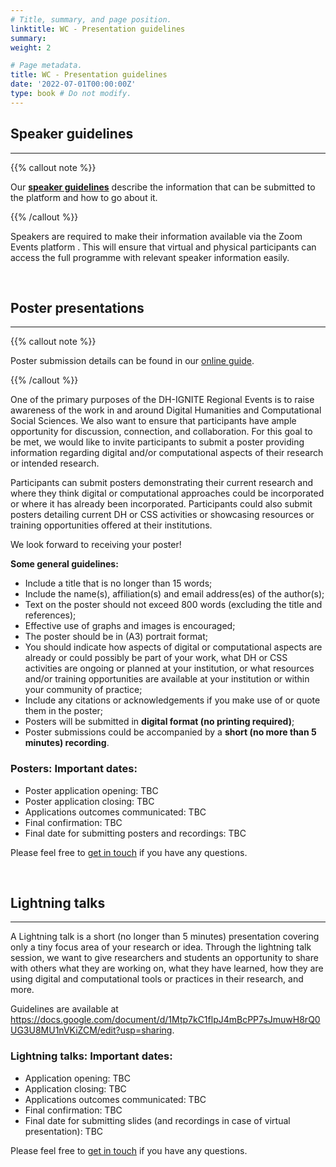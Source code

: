 ```yaml
---
# Title, summary, and page position.
linktitle: WC - Presentation guidelines
summary: 
weight: 2

# Page metadata.
title: WC - Presentation guidelines
date: '2022-07-01T00:00:00Z'
type: book # Do not modify.
---
```


## Speaker guidelines
---

{{% callout note %}}

Our __[speaker guidelines](https://docs.google.com/document/d/1MrMori_oSeXaW-2kxPwIQXAbl4fCVaouecWBCAxgxl8/edit?usp=sharing)__ describe the information that can be submitted to the platform and how to go about it.

{{% /callout %}}

Speakers are required to make their information available via the Zoom Events platform . This will ensure that virtual and physical participants can access the full programme with relevant speaker information easily.

</br>


## Poster presentations
---

{{% callout note %}}

Poster submission details can be found in our [online guide](https://docs.google.com/document/d/1QtcBqRO0oIX1LbI65a2A-o7ER6-L6L1Dv6PYpuj_jkU/edit?usp=sharing).

{{% /callout %}}

One of the primary purposes of the DH-IGNITE Regional Events is to raise awareness of the work in and around Digital Humanities and Computational Social Sciences. We also want to ensure that participants have ample opportunity for discussion, connection, and collaboration. For this goal to be met, we would like to invite participants to submit a poster providing information regarding digital and/or computational aspects of their research or intended research. 

Participants can submit posters demonstrating their current research and where they think digital or computational approaches could be incorporated or where it has already been incorporated. Participants could also submit posters detailing current DH or CSS activities or showcasing resources or training opportunities offered at their institutions. 

We look forward to receiving your poster! 


**Some general guidelines:**

- Include a title that is no longer than 15 words;
- Include the name(s), affiliation(s) and email address(es) of the author(s);
- Text on the poster should not exceed 800 words (excluding the title and references);
- Effective use of graphs and images is encouraged;
- The poster should be in (A3) portrait format;
- You should indicate how aspects of digital or computational aspects are already or could possibly be part of your work, what DH or CSS activities are ongoing or planned at your institution, or what resources and/or training opportunities are available at your institution or within your community of practice;
- Include any citations or acknowledgements if you make use of or quote them in the poster;
- Posters will be submitted in **digital format (no printing required)**;
- Poster submissions could be accompanied by a **short (no more than 5 minutes) recording**.


### Posters: Important dates:

- Poster application opening: TBC
- Poster application closing: TBC
- Applications outcomes communicated: TBC
- Final confirmation: TBC
- Final date for submitting posters and recordings: TBC

Please feel free to [get in touch](../..contact) if you have any questions. 

<br>

## Lightning talks
---

A Lightning talk is a short (no longer than 5 minutes) presentation covering only a tiny focus area of your research or idea. Through the lightning talk session, we want to give researchers and students an opportunity to share with others what they are working on, what they have learned, how they are using digital and computational tools or practices in their research, and more.

Guidelines are available at <https://docs.google.com/document/d/1Mtp7kC1flpJ4mBcPP7sJmuwH8rQ0UG3U8MU1nVKiZCM/edit?usp=sharing>.

### Lightning talks: Important dates:

- Application opening: TBC
- Application closing: TBC
- Applications outcomes communicated: TBC
- Final confirmation: TBC
- Final date for submitting slides (and recordings in case of virtual presentation): TBC

Please feel free to [get in touch](../..contact) if you have any questions. 